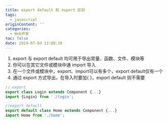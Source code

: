 ```yaml
---
title: export default 和 export 区别
tags:
  - javascript
originContent: ''
categories:
  - Web开发
toc: false
date: 2019-07-04 13:08:10
---
```


1. export 与 export default 均可用于导出常量、函数、文件、模块等
2. 你可以在其它文件或模块中通 import 导入
3. 在一个文件或模块中，export、import可以有多个，export default仅有一个
4. 通过 export 方式导出，在导入时要加{ }，export default 则不需要

```javascript
// export
export class Login extends Component {...}
import {Login} from './login';

//export default
export default class Home extends Component {...}
import Home from './home';
```
